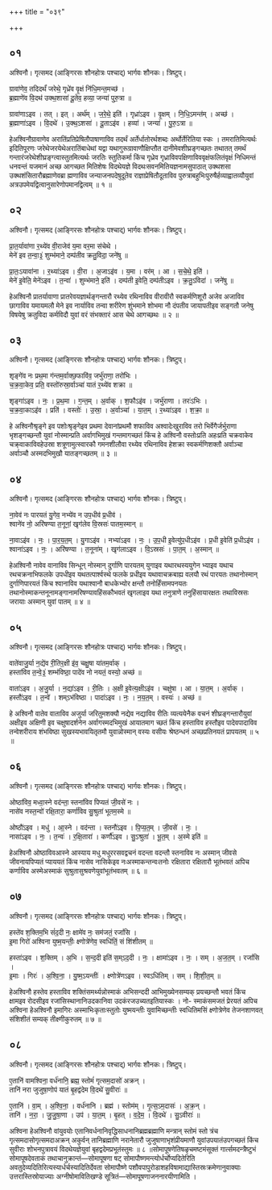 +++
title = "०३९"

+++


## ०१
अश्विनौ। गृत्समद (आङ्गिरसः शौनहोत्रः पश्चाद्) भार्गवः शौनकः। त्रिष्टुप्।

ग्रावा॑णेव॒ तदिदर्थं॑ जरेथे॒ गृध्रे॑व वृ॒क्षं नि॑धि॒मन्त॒मच्छ॑ ।  
ब्र॒ह्माणे॑व वि॒दथ॑ उक्थ॒शासा॑ दू॒तेव॒ हव्या॒ जन्या॑ पुरु॒त्रा ॥

ग्रावा॑णाऽइव । तत् । इत् । अर्थ॑म् । ज॒रे॒थे॒ इति॑ । गृध्रा॑ऽइव । वृ॒क्षम् । नि॒धि॒ऽमन्त॑म् । अच्छ॑ ।  
ब्र॒ह्माणा॑ऽइव । वि॒दथे॑ । उ॒क्थ॒ऽशसा॑ । दू॒ताऽइ॑व । हव्या॑ । जन्या॑ । पु॒रु॒ऽत्रा ॥

हेअश्विनौग्रावाणेव अरातिंप्रतिप्रेषितौपाषाणाविव तदर्थं अर्तेर्धातोरर्थशब्दः अर्थोर्तेरितिया स्कः । तमरातिमित्यर्थः इदितिपूरणः जरेथेजरयेथेअरातिंबाधेथां यद्वा यथागुरूग्रावाणौक्षिप्तौत दानीमेवशीघ्रङ्गच्छतः तथातत् तमर्थं गन्तारंजरेथेशीघ्रङ्ग्त्वास्तुतमित्यर्थः जरतिः स्तुतिकर्मा किंच गृध्रेव गृध्राविवपक्षिणाविववृक्षंफलितंवृक्षं निधिमन्तं धनवन्तं यजमानं अच्छ आगच्छत मितिशेषः विदथेयज्ञे विदथःसवनमितियज्ञनामसुपाठात् उक्थशसा उक्थशंसितारौब्रह्माणेवब्रा ह्मणाविव जन्याजनपदेषुदूतेव राज्ञाप्रेषितौदूताविव पुरुत्राबहुभिःपुरुषैर्हव्याह्वातव्यौयुवां अत्रउपमेयद्वित्वानुसारेणोपमानद्वित्वम् ॥ १ ॥

## ०२
अश्विनौ। गृत्समद (आङ्गिरसः शौनहोत्रः पश्चाद्) भार्गवः शौनकः। त्रिष्टुप्।

प्रा॒त॒र्यावा॑णा र॒थ्ये॑व वी॒राजेव॑ य॒मा वर॒मा स॑चेथे ।  
मेने॑ इव त॒न्वा॒३॒॑ शुम्भ॑माने॒ दम्प॑तीव क्रतु॒विदा॒ जने॑षु ॥

प्रा॒तः॒ऽयावा॑ना । र॒थ्या॑ऽइव । वी॒रा । अ॒जाऽइ॑व । य॒मा । वर॑म् । आ । स॒चे॒थे॒ इति॑ ।  
मेने॑ इ॒वेति॒ मेने॑ऽइव । त॒न्वा॑ । शुम्भ॑माने॒ इति॑ । दम्प॑ती इ॒वेति॒ दम्प॑तीऽइव । क्र॒तु॒ऽविदा॑ । जने॑षु ॥

हेअश्विनौ प्रातर्यावाणा प्रातरेवयज्ञार्थङ्गन्तारौ रथ्येव रथिनाविव वीरावीरौ स्वकर्मणिशूरौ अजेव अजाविव छागाविव यमायमलौ मेने इव नार्याविव तन्वा शरीरेण शुंभमाने शोभमा नौ दंपतीव जायापतीइव सङ्गतौ जनेषु विषयेषु क्रतुविदा कर्मविदौ युवां वरं संभक्तारं आस चेथे आगच्छथः ॥ २ ॥

## ०३
अश्विनौ। गृत्समद (आङ्गिरसः शौनहोत्रः पश्चाद्) भार्गवः शौनकः। त्रिष्टुप्।

शृङ्गे॑व नः प्रथ॒मा ग॑न्तम॒र्वाक्छ॒फावि॑व॒ जर्भु॑राणा॒ तरो॑भिः ।  
च॒क्र॒वा॒केव॒ प्रति॒ वस्तो॑रुस्रा॒र्वाञ्चा॑ यातं र॒थ्ये॑व शक्रा ॥

शृङ्गा॑ऽइव । नः॒ । प्र॒थ॒मा । ग॒न्त॒म् । अ॒र्वाक् । श॒फौऽइ॑व । जर्भु॑राणा । तरः॑ऽभिः ।  
च॒क्र॒वा॒काऽइ॑व । प्रति॑ । वस्तोः॑ । उ॒स्रा॒ । अ॒र्वाञ्चा॑ । या॒त॒म् । र॒थ्या॑ऽइव । श॒क्रा॒ ॥

हे अश्विनौश्रृङ्गे इव पशोःश्रृङ्गेइव प्रथमा देवानांप्रथमौ शफाविव अश्वादेःखुराविव तरो भिर्वेगैर्जर्भुराणा भृशङ्गच्छन्तौ युवां नोस्मान्प्रति अर्वागभिमुखं गन्तमागच्छतं किंच हे अश्विनौ वस्तोःप्रति अहःप्रति चक्रवाकेव चक्र्वाकाविवहेउस्रा शत्रूणामुत्स्वारकौ गमनशीलौवा रथ्येव रथिनाविव हेशक्रा स्वकर्मणिशक्तौ अर्वाञ्चा अर्वाञ्चौ अस्मदभिमुखौ यातङ्गच्छतम् ॥ ३ ॥

## ०४
अश्विनौ। गृत्समद (आङ्गिरसः शौनहोत्रः पश्चाद्) भार्गवः शौनकः। त्रिष्टुप्।

ना॒वेव॑ नः पारयतं यु॒गेव॒ नभ्ये॑व न उप॒धीव॑ प्र॒धीव॑ ।  
श्वाने॑व नो॒ अरि॑षण्या त॒नूनां॒ खृग॑लेव वि॒स्रसः॑ पातम॒स्मान् ॥

ना॒वाऽइ॑व । नः॒ । पा॒र॒य॒त॒म् । यु॒गाऽइ॑व । नभ्या॑ऽइव । नः॒ । उ॒प॒धी इ॒वेत्यु॑प॒धीऽइ॑व । प्र॒धी इ॒वेति॑ प्र॒धीऽइ॑व ।  
श्वाना॑ऽइव । नः॒ । अरि॑षण्या । त॒नूना॑म् । खृग॑लाऽइव । वि॒ऽस्रसः॑ । पा॒त॒म् । अ॒स्मान् ॥

हेअश्विनौ नावेव वानाविव सिन्धून् नोस्मान् दुर्गाणि पारयतम् युगाइव यथारथस्ययुगेन भ्याइव यथाच रथचक्रनाभिफलके उपधीइव यथतत्पार्श्वस्थे फलके प्रधीइव यथावाचक्रबाह्य वलयौ रथं पारयतः तथानोस्मान् दुर्गाणिपारयतं किंच श्वानाविव यथाश्वानौ बाधकेभ्योर क्षन्तौ तनोर्हिंसामपनयतः तथानोस्माकन्तनूनामङ्गानामरिषण्यावहिंसकौभवतं खृगलाइव यथा तनुत्राणे तनुहिंसायारक्षतः तथाविस्रसः जरायाः अस्मान् युवां पातम् ॥ ४ ॥

## ०५
अश्विनौ। गृत्समद (आङ्गिरसः शौनहोत्रः पश्चाद्) भार्गवः शौनकः। त्रिष्टुप्।

वाते॑वाजु॒र्या न॒द्ये॑व री॒तिर॒क्षी इ॑व॒ चक्षु॒षा या॑तम॒र्वाक् ।  
हस्ता॑विव त॒न्वे॒३॒॑ शम्भ॑विष्ठा॒ पादे॑व नो नयतं॒ वस्यो॒ अच्छ॑ ॥

वाता॑ऽइव । अ॒जु॒र्या । न॒द्या॑ऽइव । री॒तिः । अ॒क्षी इ॒वेत्य॒क्षीऽइ॑व । चक्षु॑षा । आ । या॒त॒म् । अ॒र्वाक् ।  
हस्तौ॑ऽइव । त॒न्वे॑ । शम्ऽभ॑विष्ठा । पादा॑ऽइव । नः॒ । न॒य॒त॒म् । वस्यः॑ । अच्छ॑ ॥

हे अश्विनौ वातेव वाताविव अजुर्या जरितुमशक्यौ नद्येव नद्याविव रीतिः व्यत्ययेनैक वचनं शीघ्रङ्गन्तारौयुवां अक्षीइव अक्षिणी इव चक्षुषादर्शनेन अर्वागस्मदभिमुखं आयातमाग च्छतं किंच हस्ताविव हस्तौइव पादेवपादाविव तन्वेशरीराय शंभविष्ठा सुखस्यभावयितृतमौ युवान्नोस्मान् वस्यः वसीयः श्रेष्ठन्धनं अच्छप्रतिनयतं प्रापयतम् ॥ ५ ॥

## ०६
अश्विनौ। गृत्समद (आङ्गिरसः शौनहोत्रः पश्चाद्) भार्गवः शौनकः। त्रिष्टुप्।

ओष्ठा॑विव॒ मध्वा॒स्ने वद॑न्ता॒ स्तना॑विव पिप्यतं जी॒वसे॑ नः ।  
नासे॑व नस्त॒न्वो॑ रक्षि॒तारा॒ कर्णा॑विव सु॒श्रुता॑ भूतम॒स्मे ॥

ओष्ठौ॑ऽइव । मधु॑ । आ॒स्ने । वद॑न्ता । स्तनौ॑ऽइव । पि॒प्य॒त॒म् । जी॒वसे॑ । नः॒ ।  
नासा॑ऽइव । नः॒ । त॒न्वः॑ । र॒क्षि॒तारा॑ । कर्णौ॑ऽइव । सु॒ऽश्रुता॑ । भू॒त॒म् । अ॒स्मे इति॑ ॥

हेअश्विनौ ओष्ठाविवआस्ने आस्याय मधु मधुररसवद्वचनं वदन्ता वदन्तौ स्तनाविव नः अस्मान् जीवसे जीवनायपिप्यतं प्याययतं किंच नासेव नासिकेइव नःअस्माकन्तन्वःतनोः रक्षितारा रक्षितारौ भूतंभवतं अपिच कर्णाविव अस्मेअस्माकं सुश्रुतासुश्रवणेयुवांभूतंभवतम् ॥ ६ ॥

## ०७
अश्विनौ। गृत्समद (आङ्गिरसः शौनहोत्रः पश्चाद्) भार्गवः शौनकः। त्रिष्टुप्।

हस्ते॑व श॒क्तिम॒भि सं॑द॒दी नः॒ क्षामे॑व नः॒ सम॑जतं॒ रजां॑सि ।  
इ॒मा गिरो॑ अश्विना युष्म॒यन्तीः॒ क्ष्णोत्रे॑णेव॒ स्वधि॑तिं॒ सं शि॑शीतम् ॥

हस्ता॑ऽइव । श॒क्तिम् । अ॒भि । स॒न्द॒दी इति॑ स॒म्ऽद॒दी । नः॒ । क्षामा॑ऽइव । नः॒ । सम् । अ॒ज॒त॒म् । रजां॑सि ।  
इ॒माः । गिरः॑ । अ॒श्वि॒ना॒ । यु॒ष्म॒ऽयन्तीः॑ । क्ष्णोत्रे॑णऽइव । स्वऽधि॑तिम् । सम् । शि॒शी॒त॒म् ॥

हेअश्विनौ हस्तेव हस्ताविव शक्तिंसमर्थ्यन्नोस्माकं अभिसन्ददी आभिमुख्येनसम्यक् प्रयच्छन्तौ भवतं किंच क्षामइव रोदसीइव रजांसिस्थानानिउदकानिवा उदकंरजउच्यतइतियास्कः । नो- स्माकंसमजतं प्रेरयतं अपिच अश्विना हेअश्विनौ इमागिरः अस्माभिःकृताःस्तुतोः युष्मयन्तीः युवामिच्छन्तीः स्वधितिमसिं क्ष्णोत्रेणेव तेजनशाणवत् संशिशीतं सम्यक् तीक्ष्णीकुरुतम् ॥ ७ ॥

## ०८
अश्विनौ। गृत्समद (आङ्गिरसः शौनहोत्रः पश्चाद्) भार्गवः शौनकः। त्रिष्टुप्।

ए॒तानि॑ वामश्विना॒ वर्ध॑नानि॒ ब्रह्म॒ स्तोमं॑ गृत्सम॒दासो॑ अक्रन् ।  
तानि॑ नरा जुजुषा॒णोप॑ यातं बृ॒हद्व॑देम वि॒दथे॑ सु॒वीराः॑ ॥

ए॒तानि॑ । वा॒म् । अ॒श्वि॒ना॒ । वर्ध॑नानि । ब्रह्म॑ । स्तोम॑म् । गृ॒त्स॒ऽम॒दासः॑ । अ॒क्र॒न् ।  
तानि॑ । न॒रा॒ । जु॒जु॒षा॒णा । उप॑ । या॒त॒म् । बृ॒हत् । व॒दे॒म॒ । वि॒दथे॑ । सु॒ऽवीराः॑ ॥

अश्विना हेअश्विनौ वांयुवयोः एतानिवर्धनानिवृद्धिसाधनानिब्रह्मब्रह्माणि मन्त्रान् स्तोमं स्तो त्रंच गृत्समदासोगृत्समदाअक्रन् अकुर्वन् तानिब्रह्माणि नरानेतारौ जुजुषाणाभृशंप्रीयमाणौ युवांउपयातंउपगच्छतं किंच सुवीराः शोभनपुत्रावयं विदथेयज्ञेयुवां बृहद्वदेमप्रभूतंस्तुमः ॥ ८ ॥सोमापूषणेतिषळृचमष्टमंसूक्तं गार्त्समदन्त्रैष्टुभं सोमापूषदेवताकं तथाचानुक्रान्तं—सोमापूषणा षट् सोमापौष्णमन्त्योर्धर्चोप्यदितेरिति अवतुदेव्यदितिरित्यस्यार्धर्चस्यादितिर्देवता सोमापौष्णे पशौवपापुरोडाशहविषामाद्यास्तिस्रःक्रमेणानुवाक्याः उत्तरास्तिस्रोयाज्याः अग्नीषोमावितिखण्डे सूत्रितं—सोमापूषणाजननारयीणामिति ।